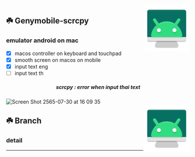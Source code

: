 <img src="https://github.com/Genymobile/scrcpy/raw/master/app/data/icon.svg" width="128" height="128" alt="scrcpy" align="right" />

## ☘️ Genymobile-scrcpy

### emulator android on mac
- [x] macos controller on keyboard and touchpad
- [x] smooth screen on macos on mobile
- [x] input text eng
- [ ] input text th

<h5 align="center"> scrcpy : error when input thai text </h5>
<img width="1440" alt="Screen Shot 2565-07-30 at 16 09 35" src="https://user-images.githubusercontent.com/73060136/181903822-f4dc320e-aefd-4759-995e-e90ed3c30bf4.png">

</br>

<img src="https://github.com/Genymobile/scrcpy/raw/master/app/data/icon.svg" width="128" height="128" alt="scrcpy" align="right" />

## ☘️ Branch

### detail

- - -
